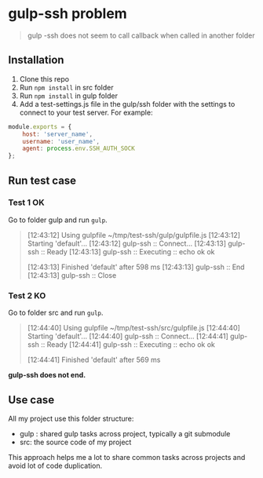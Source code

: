 # gulp-ssh problem

>  gulp -ssh does not seem to call callback when called in another folder

## Installation

1. Clone this repo
2. Run `npm install` in src folder
3. Run `npm install` in gulp folder
4. Add a test-settings.js file in the gulp/ssh folder with the settings to connect to your test server. For example:

```javascript
module.exports = {
    host: 'server_name',
    username: 'user_name',
    agent: process.env.SSH_AUTH_SOCK
};
```

## Run test case

### Test 1 OK

Go to folder gulp and run `gulp`. 

> [12:43:12] Using gulpfile ~/tmp/test-ssh/gulp/gulpfile.js
> [12:43:12] Starting 'default'...
> [12:43:12] gulp-ssh :: Connect...
> [12:43:13] gulp-ssh :: Ready
> [12:43:13] gulp-ssh :: Executing :: echo ok
> ok
>
> [12:43:13] Finished 'default' after 598 ms
> [12:43:13] gulp-ssh :: End
> [12:43:13] gulp-ssh :: Close

### Test 2 KO

Go to folder src and run `gulp`.

> [12:44:40] Using gulpfile ~/tmp/test-ssh/src/gulpfile.js
> [12:44:40] Starting 'default'...
> [12:44:40] gulp-ssh :: Connect...
> [12:44:41] gulp-ssh :: Ready
> [12:44:41] gulp-ssh :: Executing :: echo ok
> ok
>
> [12:44:41] Finished 'default' after 569 ms

**gulp-ssh does not end.**

## Use case

All my project use this folder structure:

- gulp : shared gulp tasks across project, typically a git submodule
- src: the source code of my project

This approach helps me a lot to share common tasks across projects and avoid lot of code duplication.
